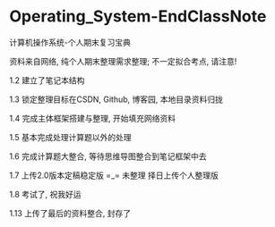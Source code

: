 # Operating_System-EndClassNote
计算机操作系统-个人期末复习宝典

资料来自网络, 纯个人期末整理需求整理; 不一定拟合考点, 请注意!

1.2	建立了笔记本结构

1.3	锁定整理目标在CSDN, Github, 博客园, 本地目录资料归拢

1.4	完成主体框架搭建与整理, 开始填充网络资料

1.5	基本完成处理计算题以外的处理

1.6 完成计算题大整合, 等待思维导图整合到笔记框架中去

1.7 上传2.0版本定稿稳定版 =_= 未整理
    择日上传个人整理版

1.8 考试了, 祝我好运

1.13 上传了最后的资料整合, 封存了
